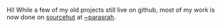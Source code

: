 Hi! While a few of my old projects still live on github, most of my
work is now done on [sourcehut](https://sourcehut.org/) at
[~parasrah](https://git.sr.ht/~parasrah/).
